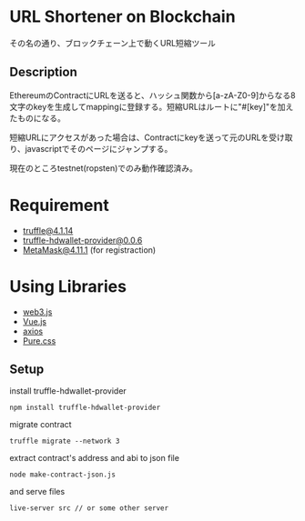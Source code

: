 # URL Shortener on Blockchain
その名の通り、ブロックチェーン上で動くURL短縮ツール

## Description
EthereumのContractにURLを送ると、ハッシュ関数から[a-zA-Z0-9]からなる8文字のkeyを生成してmappingに登録する。短縮URLはルートに"#[key]"を加えたものになる。

短縮URLにアクセスがあった場合は、Contractにkeyを送って元のURLを受け取り、javascriptでそのページにジャンプする。

現在のところtestnet(ropsten)でのみ動作確認済み。

# Requirement
- truffle@4.1.14
- truffle-hdwallet-provider@0.0.6
- MetaMask@4.11.1 (for registraction)

# Using Libraries
- [web3.js](https://github.com/ethereum/web3.js/)
- [Vue.js](https://jp.vuejs.org/index.html)
- [axios](https://github.com/axios/axios)
- [Pure.css](https://purecss.io/)

## Setup
install truffle-hdwallet-provider
```
npm install truffle-hdwallet-provider
```

migrate contract
```
truffle migrate --network 3
```

extract contract's address and abi to json file
```
node make-contract-json.js
```

and serve files
```
live-server src // or some other server
```